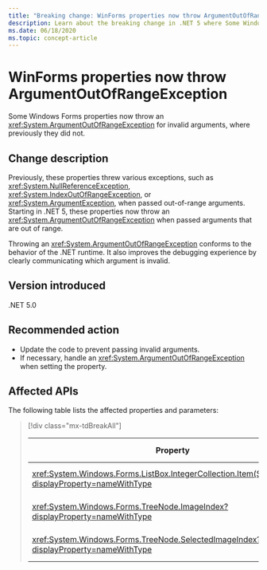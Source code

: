 ```yaml
---
title: "Breaking change: WinForms properties now throw ArgumentOutOfRangeException"
description: Learn about the breaking change in .NET 5 where Some Windows Forms properties now throw an ArgumentOutOfRangeException for invalid arguments.
ms.date: 06/18/2020
ms.topic: concept-article
---
```

# WinForms properties now throw ArgumentOutOfRangeException

Some Windows Forms properties now throw an <xref:System.ArgumentOutOfRangeException> for invalid arguments, where previously they did not.

## Change description

Previously, these properties threw various exceptions, such as <xref:System.NullReferenceException>, <xref:System.IndexOutOfRangeException>, or <xref:System.ArgumentException>, when passed out-of-range arguments. Starting in .NET 5, these properties now throw an <xref:System.ArgumentOutOfRangeException> when passed arguments that are out of range.

Throwing an <xref:System.ArgumentOutOfRangeException> conforms to the behavior of the .NET runtime. It also improves the debugging experience by clearly communicating which argument is invalid.

## Version introduced

.NET 5.0

## Recommended action

- Update the code to prevent passing invalid arguments.
- If necessary, handle an <xref:System.ArgumentOutOfRangeException> when setting the property.

## Affected APIs

The following table lists the affected properties and parameters:

> [!div class="mx-tdBreakAll"]
>
> | Property | Parameter name | Version added |
> |-|-|-|
> | <xref:System.Windows.Forms.ListBox.IntegerCollection.Item(System.Int32)?displayProperty=nameWithType> | `index` | 5.0 Preview 5 |
> | <xref:System.Windows.Forms.TreeNode.ImageIndex?displayProperty=nameWithType> | `value` | 5.0 Preview 6 |
> | <xref:System.Windows.Forms.TreeNode.SelectedImageIndex?displayProperty=nameWithType> | `value` | 5.0 Preview 6 |

<!--

### Affected APIs

- `P:System.Windows.Forms.ListBox.IntegerCollection.Item(System.Int32)`
- `P:System.Windows.Forms.TreeNode.ImageIndex`
- `P:System.Windows.Forms.TreeNode.SelectedImageIndex`

### Category

Windows Forms

-->
